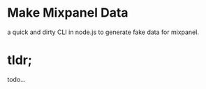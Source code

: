 

# Make Mixpanel Data
a quick and dirty CLI in node.js to generate fake data for mixpanel.

# tldr;

todo...